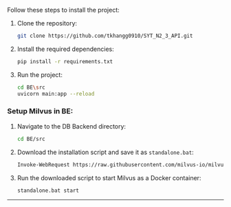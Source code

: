 Follow these steps to install the project:

1. Clone the repository:
    ```bash
    git clone https://github.com/tkhangg0910/SYT_N2_3_API.git
    ```
2. Install the required dependencies:
    ```bash
    pip install -r requirements.txt
    ```
3. Run the project:
    ```bash
    cd BE\src
    uvicorn main:app --reload
    ```
### Setup Milvus in BE:
1. Navigate to the DB Backend directory:
    ```bash
    cd BE/src
    ```
2. Download the installation script and save it as `standalone.bat`:
    ```bash
    Invoke-WebRequest https://raw.githubusercontent.com/milvus-io/milvus/refs/heads/master/scripts/standalone_embed.bat -OutFile standalone.bat
    ```
3. Run the downloaded script to start Milvus as a Docker container:
    ```bash
    standalone.bat start
    ```
---
